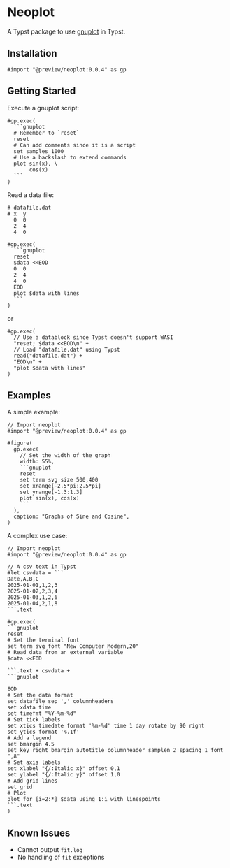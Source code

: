 # Neoplot

A Typst package to use [gnuplot](http://www.gnuplot.info/) in Typst.

## Installation

```typ
#import "@preview/neoplot:0.0.4" as gp
```

## Getting Started

Execute a gnuplot script:
````typ
#gp.exec(
  ```gnuplot
  # Remember to `reset`
  reset
  # Can add comments since it is a script
  set samples 1000
  # Use a backslash to extend commands
  plot sin(x), \
       cos(x)
  ```
)
````

Read a data file:
```
# datafile.dat
# x  y
  0  0
  2  4
  4  0
```

````typ
#gp.exec(
  ```gnuplot
  reset
  $data <<EOD
  0  0
  2  4
  4  0
  EOD
  plot $data with lines
  ```
)
````

or
```typ
#gp.exec(
  // Use a datablock since Typst doesn't support WASI
  "reset; $data <<EOD\n" +
  // Load "datafile.dat" using Typst
  read("datafile.dat") +
  "EOD\n" +
  "plot $data with lines"
)
```

## Examples

A simple example:
````typ
// Import neoplot
#import "@preview/neoplot:0.0.4" as gp

#figure(
  gp.exec(
    // Set the width of the graph
    width: 55%,
    ```gnuplot
    reset
    set term svg size 500,400
    set xrange[-2.5*pi:2.5*pi]
    set yrange[-1.3:1.3]
    plot sin(x), cos(x)
    ```
  ),
  caption: "Graphs of Sine and Cosine",
)
````

A complex use case:
````typ
// Import neoplot
#import "@preview/neoplot:0.0.4" as gp

// A csv text in Typst
#let csvdata = ```
Date,A,B,C
2025-01-01,1,2,3
2025-01-02,2,3,4
2025-01-03,1,2,6
2025-01-04,2,1,8
```.text

#gp.exec(
```gnuplot
reset
# Set the terminal font
set term svg font "New Computer Modern,20"
# Read data from an external variable
$data <<EOD

```.text + csvdata +
```gnuplot

EOD
# Set the data format
set datafile sep ',' columnheaders
set xdata time
set timefmt "%Y-%m-%d"
# Set tick labels
set xtics timedate format '%m-%d' time 1 day rotate by 90 right
set ytics format '%.1f'
# Add a legend
set bmargin 4.5
set key right bmargin autotitle columnheader samplen 2 spacing 1 font ",8"
# Set axis labels
set xlabel "{/:Italic x}" offset 0,1
set ylabel "{/:Italic y}" offset 1,0
# Add grid lines
set grid
# Plot
plot for [i=2:*] $data using 1:i with linespoints
```.text
)
````

## Known Issues

- Cannot output `fit.log`
- No handling of `fit` exceptions
